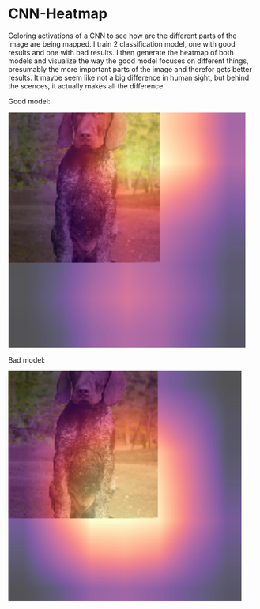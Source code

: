 # CNN-Heatmap
Coloring activations of a CNN to see how are the different parts of the image are being mapped. I train 2 classification model, one with good results and one with bad results. I then generate the heatmap of both models and visualize the way the good model focuses on different things, presumably the more important parts of the image and therefor gets better results.
It maybe seem like not a big difference in human sight, but behind the scences, it actually makes all the difference.

Good model:



![](images/Good%20model.png)

Bad model:



![](images/Bad%20model.png)
